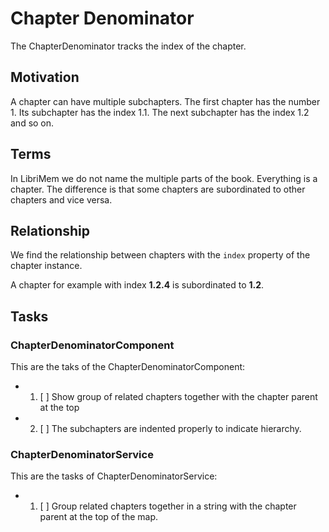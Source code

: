 # Chapter Denominator

The ChapterDenominator tracks the index of the chapter.

## Motivation

A chapter can have multiple subchapters. The first chapter has the number 1. Its
subchapter has the index 1.1. The next subchapter has the index 1.2 and so on.

## Terms

In LibriMem we do not name the multiple parts of the book. Everything is a chapter. The difference is
that some chapters are subordinated to other chapters and vice versa.

## Relationship

We find the relationship between chapters with the `index` property of the chapter instance.

A chapter for example with index **1.2.4** is subordinated to **1.2**.

## Tasks

### ChapterDenominatorComponent

This are the taks of the ChapterDenominatorComponent:

- 1. [ ] Show group of related chapters together with the chapter parent at the top
- 2. [ ] The subchapters are indented properly to indicate hierarchy.

### ChapterDenominatorService

This are the tasks of ChapterDenominatorService:

- 1. [ ] Group related chapters together in a string with the chapter parent at the top of the map.
